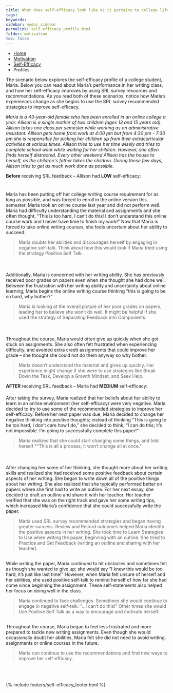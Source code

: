 ```yaml
---
title: What does self-efficacy look like as it pertains to college life?
tags: 
keywords: 
sidebar: mydoc_sidebar
permalink: self-efficacy_profile.html
folder: motivation
toc: false
---
```


<ul class="breadcrumb">
    <li><a href="index.html">Home</a></li>
    <li><a href="motivation.html">Motivation</a></li>
    <li><a href="self-efficacy.html">Self-Efficacy</a></li>
    <li class="active">Profiles</li>
</ul>

The scenario below explores the self-efficacy profile of a college student, Maria. Below you can read about Maria’s performance in her writing class, and how her self-efficacy improves by using SRL survey resources and recommendations. As you read both of these scenarios, notice how Maria’s experiences change as she begins to use the SRL survey recommended strategies to improve self-efficacy.

<div markdown="span" class="alert alert-info" role="alert"><i class="fa fa-info-circle">
Maria is a 43-year-old female who has been enrolled in an online college a year. Allison is a single mother of two children (ages 13 and 15 years old). Allison takes one class per semester while working as an administrative assistant. Allison gets home from work at 4:00 pm but from 4:30 pm - 7:30 pm she is responsible for picking her children up from their extracurricular activities at various times. Allison tries to use her time wisely and tries to complete school work while waiting for her children. However, she often finds herself distracted. Every other weekend Allison has the house to herself, as the children's father takes the children. During these few days, Allison tries to get as much work done as possible. </i>

**Before** receiving SRL feedback – Allison had  **LOW** self-efficacy:

<div class="col-md-6" style="margin-top: 40px"> <!-- Adjust the margin-top until the text displays where you want -->
Maria has been putting off her college writing course requirement for as long as possible, and was forced to enroll in the online version this semester. Maria took an online course last year and did not perform well. Maria had difficulty understanding the material and assignments and she often thought, “This is too hard, I can’t do this! I don’t understand this online course work and I never have time to finish my work!” Now that Maria is forced to take online writing courses, she feels uncertain about her ability to succeed. </div><div class="col-md-6"><blockquote class="oval-thought">
Maria doubts her abilities and discourages herself by engaging in negative self-talk. Think about how this would look if Maria tried using the strategy Positive Self Talk. 
</blockquote></div>
<div class="col-md-6" style="margin-top: 50px"> <!-- Adjust the margin-top until the text displays where you want -->
Additionally, Maria is concerned with her writing ability. She has previously received poor grades on papers even when she thought she had done well. Between the frustration with her writing ability and uncertainty about online learning, Maria begins the online writing course thinking “this is going to be so hard, why bother?” </div><div class="col-md-6"><blockquote class="oval-thought">
Maria is looking at the overall picture of her poor grades on papers, leading her to believe she won’t do well. It might be helpful if she used the strategy of Separating Feedback into Components.
</blockquote></div>
<div class="col-md-6" style="margin-top: 50px"> <!-- Adjust the margin-top until the text displays where you want -->
Throughout the course, Maria would often give up quickly when she got stuck on assignments. She also often felt frustrated when experiencing difficulty, and avoided extra credit assignments that could improve her grade – she thought she could not do them anyway so why bother. </div><div class="col-md-6"><blockquote class="oval-thought">
Maria doesn’t understand the material and gives up quickly. Her experience might change if she were to use strategies like Break Down the Task, Develop a Growth Mindset, and Seek Help.
</blockquote></div>


 
 **AFTER** receiving SRL feedback – Maria had **MEDIUM** self-efficacy:
 
 <div class="col-md-6" style="margin-top: 20px"> <!-- Adjust the margin-top until the text displays where you want -->
After taking the survey, Maria realized that her beliefs about her ability to learn in an online environment (her self-efficacy) were very negative. Maria decided to try to use some of the recommended strategies to improve her self-efficacy. Before her next paper was due, Maria decided to change her negative thinking into positive thoughts; instead of thinking “This is going to be too hard, I don’t care how I do,” she decided to think, “I can do this; it’s not impossible. I’m going to successfully complete this paper!” </div><div class="col-md-6"><blockquote class="oval-thought">
Maria realized that she could start changing some things, and told herself *“This is all a process; it won’t change all at once.” 
</blockquote></div>
 
 <div class="col-md-6" style="margin-top: 50px"> <!-- Adjust the margin-top until the text displays where you want -->
After changing her some of her thinking, she thought more about her writing skills and realized she had received some positive feedback about certain aspects of her writing. She began to write down all of the positive things about her writing. She also realized that she typically performed better on papers where she first had to write an outline. For her next essay, she decided to draft an outline and share it with her teacher. Her teacher verified that she was on the right track and gave her some writing tips, which increased Maria’s confidence that she could successfully write the paper. </div><div class="col-md-6"><blockquote class="oval-thought">
Maria used SRL survey recommended strategies and began having greater success. Review and Record outcomes helped Maria identify the positive aspects in her writing. She took time to Learn Strategies to Use when writing the paper, beginning with an outline. She tried to Practice and Get Feedback (writing an outline and sharing with her teacher). 
</blockquote></div>

<div class="col-md-6" style="margin-top: 30px"> <!-- Adjust the margin-top until the text displays where you want -->
While writing the paper, Maria continued to hit obstacles and sometimes felt as though she wanted to give up; she would say “I knew this would be too hard, it’s just like last time!” However, when Maria felt unsure of herself and her abilities, she used positive self-talk to remind herself of how far she had come since beginning the assignment. These self-statements also helped her focus on doing well in the class. </div><div class="col-md-6"><blockquote class="oval-thought">
Maria continued to face challenges. Sometimes she would continue to engage in negative self-talk: “…I can’t do this!” Other times she would Use Positive Self Talk as a way to encourage and motivate herself. 
</blockquote></div>

<div class="col-md-6" style="margin-top: 30px"> <!-- Adjust the margin-top until the text displays where you want -->
Throughout the course, Maria began to feel less frustrated and more prepared to tackle new writing assignments. Even though she would occasionally doubt her abilities, Maria felt she did not need to avoid writing. assignments or online courses in the future. </div><div class="col-md-6"><blockquote class="oval-thought">
Maria can continue to use the recommendations and find new ways to improve her self-efficacy. 
</blockquote></div>


<br>
<br>
<br>
{% include footers/self-efficacy_footer.html %}




